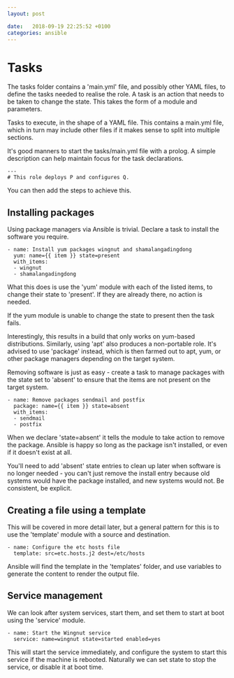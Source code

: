 ```yaml
---
layout: post

date:   2018-09-19 22:25:52 +0100
categories: ansible
---
```

Tasks
=====

The tasks folder contains a 'main.yml' file, and possibly other YAML
files, to define the tasks needed to realise the role. A task is an
action that needs to be taken to change the state. This takes the form
of a module and parameters.

Tasks to execute, in the shape of a YAML file. This contains a main.yml
file, which in turn may include other files if it makes sense to split
into multiple sections.

It's good manners to start the tasks/main.yml file with a prolog. A
simple description can help maintain focus for the task declarations.

    ---
    # This role deploys P and configures Q.

You can then add the steps to achieve this.

Installing packages
-------------------

Using package managers via Ansible is trivial. Declare a task to install
the software you require.

    - name: Install yum packages wingnut and shamalangadingdong
      yum: name={{ item }} state=present
      with_items:
      - wingnut
      - shamalangadingdong

What this does is use the 'yum' module with each of the listed items, to
change their state to 'present'. If they are already there, no action is
needed.

If the yum module is unable to change the state to present then the task
fails.

Interestingly, this results in a build that only works on yum-based
distributions. Similarly, using 'apt' also produces a non-portable role.
It's advised to use 'package' instead, which is then farmed out to apt,
yum, or other package managers depending on the target system.

Removing software is just as easy - create a task to manage packages
with the state set to 'absent' to ensure that the items are not present
on the target system.

    - name: Remove packages sendmail and postfix
      package: name={{ item }} state=absent
      with_items:
      - sendmail
      - postfix

When we declare 'state=absent' it tells the module to take action to
remove the package. Ansible is happy so long as the package isn't
installed, or even if it doesn't exist at all.

You'll need to add 'absent' state entries to clean up later when
software is no longer needed - you can't just remove the install entry
because old systems would have the package installed, and new systems
would not. Be consistent, be explicit.

Creating a file using a template
--------------------------------

This will be covered in more detail later, but a general pattern for
this is to use the 'template' module with a source and destination.

    - name: Configure the etc hosts file
      template: src=etc.hosts.j2 dest=/etc/hosts

Ansible will find the template in the 'templates' folder, and use
variables to generate the content to render the output file.

Service management
------------------

We can look after system services, start them, and set them to start at
boot using the 'service' module.

    - name: Start the Wingnut service
      service: name=wingnut state=started enabled=yes

This will start the service immediately, and configure the system to
start this service if the machine is rebooted. Naturally we can set
state to stop the service, or disable it at boot time.
